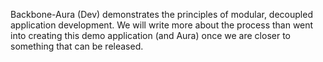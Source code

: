 Backbone-Aura (Dev) demonstrates the principles of modular, decoupled application development. We will write more about the process than went into creating this demo application (and Aura) once we are closer to something that can be released.